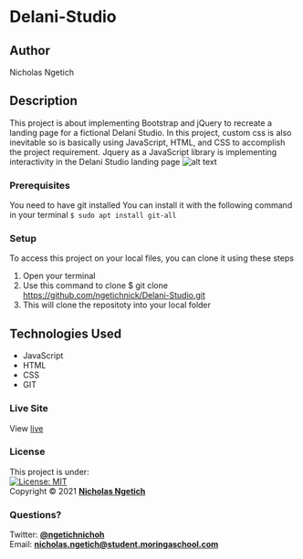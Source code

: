 # Delani-Studio
## Author
Nicholas Ngetich
## Description
This project is about implementing Bootstrap and jQuery to recreate a landing page for a fictional Delani Studio. In this project, custom css is also inevitable so is basically using JavaScript, HTML, and CSS to accomplish the project requirement. Jquery as a JavaScript library is implementing interactivity in the Delani Studio landing page
![alt text](https://github.com/ngetichnick/Delani-Studio/blob/main/%20Delani%20Studio.jpg?raw=true)
### Prerequisites
You need to have git installed
You can install it with the following command in your terminal
`$ sudo apt install git-all`
### Setup
To access this project on your local files, you can clone it using these steps
1. Open your terminal
1. Use this command to clone $ git clone https://github.com/ngetichnick/Delani-Studio.git
1. This will clone the repositoty into your local folder
## Technologies Used
- JavaScript
- HTML
- CSS
- GIT
### Live Site
View [live](https://ngetichnick.github.io/Delani-Studio/)
### License
This project is under:  
[![License: MIT](https://img.shields.io/badge/License-MIT-yellow.svg)](/LICENSE)  
Copyright &copy; 2021 **[Nicholas Ngetich](https://github.com/ngetichnick)**
### Questions?
Twitter: **[@ngetichnichoh](https://twitter.com/ngetichnichoh)**  
Email: **[nicholas.ngetich@student.moringaschool.com](mailto:nicholas.ngetich@student.moringaschool.com)**